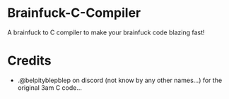 # Brainfuck-C-Compiler
A brainfuck to C compiler to make your brainfuck code blazing fast!

# Credits 
- .@belpityblepblep on discord (not know by any other names...) for the original 3am C code...
